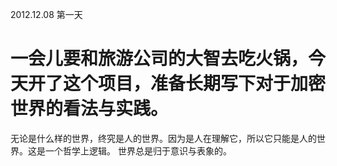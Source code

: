 2012.12.08 第一天

# 一会儿要和旅游公司的大智去吃火锅，今天开了这个项目，准备长期写下对于加密世界的看法与实践。
无论是什么样的世界，终究是人的世界。因为是人在理解它，所以它只能是人的世界。这是一个哲学上逻辑。
世界总是归于意识与表象的。
